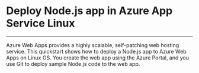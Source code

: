 # Deploy Node.js app in Azure App Service Linux
---
Azure Web Apps provides a highly scalable, self-patching web hosting service. This quickstart shows how to deploy a Node.js app to Azure Web Apps on Linux OS. You create the web app using the Azure Portal, and you use Git to deploy sample Node.js code to the web app.
